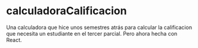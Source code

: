 # calculadoraCalificacion

Una calculadora que hice unos semestres atrás para calcular la calificacion que necesita un estudiante en el tercer parcial.
Pero ahora hecha con React.
